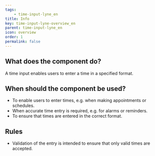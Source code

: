 ```yaml
---
tags: 
    - time-input-lyne_en
title: Info
key: time-input-lyne-overview_en
parent: time-input-lyne_en
icon: overview
order: 1
permalink: false
---
```


## What does the component do?
A time input enables users to enter a time in a specified format.

## When should the component be used?
* To enable users to enter times, e.g. when making appointments or schedules.
* When accurate time entry is required, e.g. for alarms or reminders.
* To ensure that times are entered in the correct format.

## Rules
* Validation of the entry is intended to ensure that only valid times are accepted.